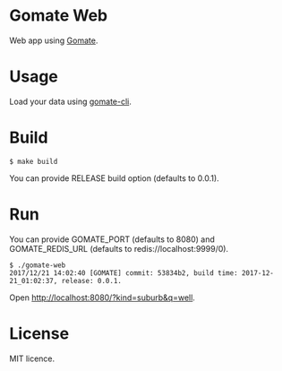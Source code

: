 # Gomate Web
Web app using [Gomate](https://github.com/krasio/gomate).

# Usage
Load your data using [gomate-cli](https://github.com/krasio/gomate-cli).

# Build
```
$ make build
```
You can provide RELEASE build option (defaults to 0.0.1).

# Run
You can provide GOMATE_PORT (defaults to 8080) and GOMATE_REDIS_URL (defaults to redis://localhost:9999/0).
```
$ ./gomate-web 
2017/12/21 14:02:40 [GOMATE] commit: 53834b2, build time: 2017-12-21_01:02:37, release: 0.0.1.
```

Open [http://localhost:8080/?kind=suburb&q=well](http://localhost:8080/?kind=suburb&q=well).

# License
MIT licence.
